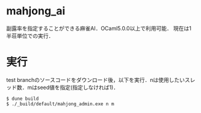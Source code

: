 # mahjong_ai
副露率を指定することができる麻雀AI．OCaml5.0.0以上で利用可能．
現在は1半荘単位での実行．
<h1>実行</h1>
test branchのソースコードをダウンロード後，以下を実行．nは使用したいスレッド数．mはseed値を指定(指定しなければ1)．
<pre><code>$ dune build
$ ./_build/default/mahjong_admin.exe n m</pre></code>

